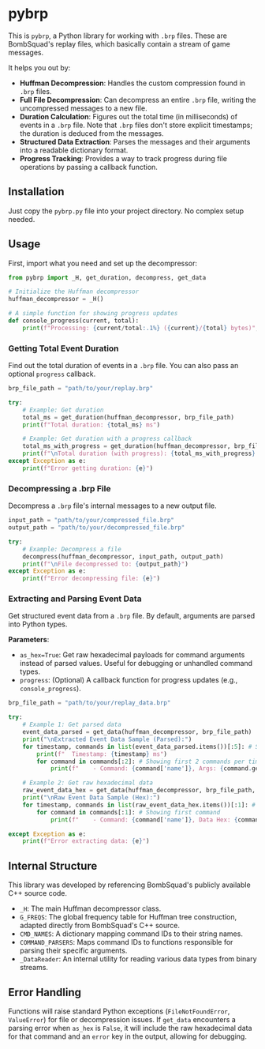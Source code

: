 # pybrp

This is `pybrp`, a Python library for working with `.brp` files. These are BombSquad's replay files, which basically contain a stream of game messages.

It helps you out by:

* **Huffman Decompression**: Handles the custom compression found in `.brp` files.
* **Full File Decompression**: Can decompress an entire `.brp` file, writing the uncompressed messages to a new file.
* **Duration Calculation**: Figures out the total time (in milliseconds) of events in a `.brp` file. Note that `.brp` files don't store explicit timestamps; the duration is deduced from the messages.
* **Structured Data Extraction**: Parses the messages and their arguments into a readable dictionary format.
* **Progress Tracking**: Provides a way to track progress during file operations by passing a callback function.

## Installation

Just copy the `pybrp.py` file into your project directory. No complex setup needed.

## Usage

First, import what you need and set up the decompressor:

```python
from pybrp import _H, get_duration, decompress, get_data

# Initialize the Huffman decompressor
huffman_decompressor = _H()

# A simple function for showing progress updates
def console_progress(current, total):
    print(f"Processing: {current/total:.1%} ({current}/{total} bytes)", end='\r')
```

### Getting Total Event Duration

Find out the total duration of events in a `.brp` file. You can also pass an optional `progress` callback.

```python
brp_file_path = "path/to/your/replay.brp"

try:
    # Example: Get duration
    total_ms = get_duration(huffman_decompressor, brp_file_path)
    print(f"Total duration: {total_ms} ms")

    # Example: Get duration with a progress callback
    total_ms_with_progress = get_duration(huffman_decompressor, brp_file_path, progress=console_progress)
    print(f"\nTotal duration (with progress): {total_ms_with_progress} ms")
except Exception as e:
    print(f"Error getting duration: {e}")
```

### Decompressing a .brp File

Decompress a `.brp` file's internal messages to a new output file.

```python
input_path = "path/to/your/compressed_file.brp"
output_path = "path/to/your/decompressed_file.brp"

try:
    # Example: Decompress a file
    decompress(huffman_decompressor, input_path, output_path)
    print(f"\nFile decompressed to: {output_path}")
except Exception as e:
    print(f"Error decompressing file: {e}")
```

### Extracting and Parsing Event Data

Get structured event data from a `.brp` file. By default, arguments are parsed into Python types.

**Parameters**:
* `as_hex=True`: Get raw hexadecimal payloads for command arguments instead of parsed values. Useful for debugging or unhandled command types.
* `progress`: (Optional) A callback function for progress updates (e.g., `console_progress`).

```python
brp_file_path = "path/to/your/replay_data.brp"

try:
    # Example 1: Get parsed data
    event_data_parsed = get_data(huffman_decompressor, brp_file_path)
    print("\nExtracted Event Data Sample (Parsed):")
    for timestamp, commands in list(event_data_parsed.items())[:5]: # Showing first 5 timestamps
        print(f"  Timestamp: {timestamp} ms")
        for command in commands[:2]: # Showing first 2 commands per timestamp
            print(f"    - Command: {command['name']}, Args: {command.get('args', 'N/A')}")

    # Example 2: Get raw hexadecimal data
    raw_event_data_hex = get_data(huffman_decompressor, brp_file_path, as_hex=True)
    print("\nRaw Event Data Sample (Hex):")
    for timestamp, commands in list(raw_event_data_hex.items())[:1]: # Showing first timestamp
        for command in commands[:1]: # Showing first command
            print(f"    - Command: {command['name']}, Data Hex: {command.get('data_hex', 'N/A')}")

except Exception as e:
    print(f"Error extracting data: {e}")
```

## Internal Structure

This library was developed by referencing BombSquad's publicly available C++ source code.

* `_H`: The main Huffman decompressor class.
* `G_FREQS`: The global frequency table for Huffman tree construction, adapted directly from BombSquad's C++ source.
* `CMD_NAMES`: A dictionary mapping command IDs to their string names.
* `COMMAND_PARSERS`: Maps command IDs to functions responsible for parsing their specific arguments.
* `_DataReader`: An internal utility for reading various data types from binary streams.

## Error Handling

Functions will raise standard Python exceptions (`FileNotFoundError`, `ValueError`) for file or decompression issues. If `get_data` encounters a parsing error when `as_hex` is `False`, it will include the raw hexadecimal data for that command and an `error` key in the output, allowing for debugging.
